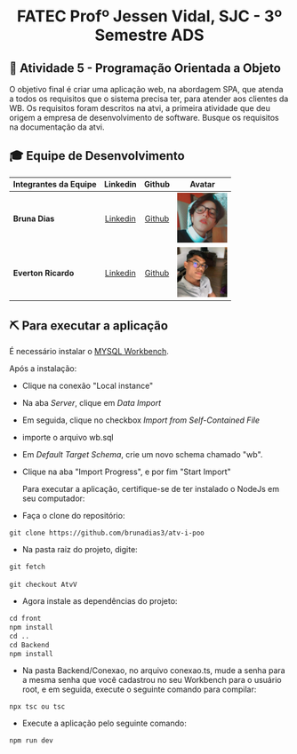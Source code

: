 <p align="center">
<h1 align="center"> FATEC Profº Jessen Vidal, SJC - 3º Semestre ADS </h1>

<h2> 📑 Atividade 5 - Programação Orientada a Objeto </h2>
<p>
O objetivo final é criar uma aplicação web, na abordagem SPA, que atenda a todos os requisitos que o sistema 
precisa ter, para atender aos clientes da WB. Os requisitos foram descritos na atvi, a primeira atividade que 
deu origem a empresa de desenvolvimento de software. Busque os requisitos na documentação da atvi.
</p>
   
<div id='equipe'>
<h2> 🎓 Equipe de Desenvolvimento </h2>

|Integrantes da Equipe|Linkedin|Github|Avatar|
|:---------|:-------:|:------:|:------:|
|<strong>Bruna Dias</strong>|[Linkedin](https://www.linkedin.com/in/bruna-dias-977b611b9/) | [Github](https://github.com/brunadias3)|<img src = "imagens/bruna.jpg" width="90" height="90">|
|<strong>Everton Ricardo</strong>|[Linkedin](https://www.linkedin.com/in/everton-rocha-1a456b20b) | [Github](https://github.com/Evertonrwr)|<img src = "imagens/everton.jpg" width="90" height="90">|

  
<h2> ⛏️ Para executar a aplicação</h2>

É necessário instalar o <a href="https://dev.mysql.com/downloads/workbench/">MYSQL Workbench</a>.

Após a instalação:
- Clique na conexão "Local instance"
- Na aba <i>Server</i>, clique em <i>Data Import</i>
- Em seguida, clique no checkbox <i>Import from Self-Contained File</i>
- importe o arquivo wb.sql
- Em <i>Default Target Schema</i>, crie um novo schema chamado "wb".
- Clique na aba "Import Progress", e por fim "Start Import"
  
  Para executar a aplicação, certifique-se de ter instalado o NodeJs em seu computador:
- Faça o clone do repositório:

```
git clone https://github.com/brunadias3/atv-i-poo
```
- Na pasta raiz do projeto, digite:
```
git fetch

git checkout AtvV

```
- Agora instale as dependências do projeto:
```
cd front
npm install
cd ..
cd Backend
npm install
```
- Na pasta Backend/Conexao, no arquivo conexao.ts, mude a senha para a mesma senha que você cadastrou no seu Workbench para o usuário root, e em seguida, execute o seguinte comando para compilar:
```
npx tsc ou tsc
```
- Execute a aplicação pelo seguinte comando:
```
npm run dev
